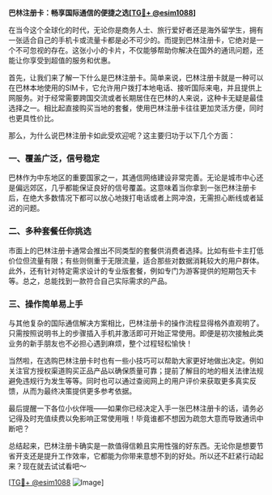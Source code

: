 **巴林注册卡：畅享国际通信的便捷之选[[TG💪+ @esim1088](https://t.me/s/esim1088)]**

在当今这个全球化的时代，无论你是商务人士、旅行爱好者还是海外留学生，拥有一张适合自己的手机卡或流量卡都是必不可少的。而提到巴林注册卡，它绝对是一个不可忽视的存在。这张小小的卡片，不仅能够帮助你解决在国外的通讯问题，还能让你享受到超值的服务和优惠。

首先，让我们来了解一下什么是巴林注册卡。简单来说，巴林注册卡就是一种可以在巴林本地使用的SIM卡，它允许用户拨打本地电话、接听国际来电，并且提供上网服务。对于经常需要跨国交流或者长期居住在巴林的人来说，这种卡无疑是最佳选择之一。相比起直接购买当地的套餐，使用巴林注册卡往往更加灵活方便，同时也更具性价比。

那么，为什么说巴林注册卡如此受欢迎呢？这主要归功于以下几个方面：

### 一、覆盖广泛，信号稳定

巴林作为中东地区的重要国家之一，其通信网络建设非常完善。无论是城市中心还是偏远郊区，几乎都能保证良好的信号覆盖。这意味着当你拿到一张巴林注册卡后，在绝大多数情况下都可以放心地拨打电话或者上网冲浪，无需担心断线或者延迟的问题。

### 二、多种套餐任你挑选

市面上的巴林注册卡通常会推出不同类型的套餐供消费者选择。比如有些卡主打低价位但流量有限；有些则侧重于无限流量，适合那些对数据消耗较大的用户群体。此外，还有针对特定需求设计的专业版套餐，例如专门为游客提供的短期包天卡等。总之，总能找到一款符合自己实际需求的产品。

### 三、操作简单易上手

与其他复杂的国际通信解决方案相比，巴林注册卡的操作流程显得格外直观明了。只需按照说明书上的步骤插入手机并激活即可开始正常使用。即便是初次接触此类业务的新手朋友也不必担心遇到麻烦，整个过程轻松愉快！

当然啦，在选购巴林注册卡时也有一些小技巧可以帮助大家更好地做出决定。例如关注官方授权渠道购买正品产品以确保质量可靠；提前了解目的地的相关法律法规避免违规行为发生等等。同时也可以通过查阅网上的用户评价来获取更多真实反馈，从而为最终决策提供更多参考依据。

最后提醒一下各位小伙伴哦——如果你已经决定入手一张巴林注册卡的话，请务必记得及时充值续费以免影响正常使用哦！毕竟谁都不想因为疏忽大意而导致通讯中断吧？

总结起来，巴林注册卡确实是一款值得信赖且实用性强的好东西。无论你是想要节省开支还是提升工作效率，它都能为你带来意想不到的好处。所以还不赶紧行动起来？现在就去试试看吧～

[[TG💪+ @esim1088](https://t.me/s/esim1088) ![Image](https://i.postimg.cc/4NQfJmqS/Snipaste-2025-05-13-00-14-12.png)]